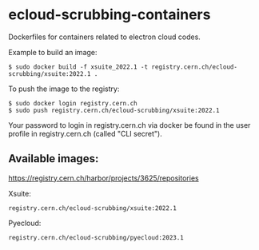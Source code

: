 # ecloud-scrubbing-containers

Dockerfiles for containers related to electron cloud codes.

Example to build an image:

```
$ sudo docker build -f xsuite_2022.1 -t registry.cern.ch/ecloud-scrubbing/xsuite:2022.1 .
```

To push the image to the registry:
```
$ sudo docker login registry.cern.ch
$ sudo push registry.cern.ch/ecloud-scrubbing/xsuite:2022.1
```

Your password to login in registry.cern.ch via docker be found in the user profile in registry.cern.ch (called "CLI secret").

## Available images:

https://registry.cern.ch/harbor/projects/3625/repositories

Xsuite:
```
registry.cern.ch/ecloud-scrubbing/xsuite:2022.1
```

Pyecloud:
```
registry.cern.ch/ecloud-scrubbing/pyecloud:2023.1
```
